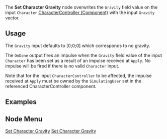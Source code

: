 <languages></languages> <translate>

The **Set Character Gravity** node overwrites the `Gravity` field value
on the input `Character` [CharacterController
(Component)](CharacterController_(Component) "wikilink") with the input
`Gravity` vector.

## Usage

The `Gravity` input defaults to \[0;0;0\] which corresponds to no
gravity.

The `OnDone` output fires an impulse when the `Gravity` field value of
the input `Character` has been set as a result of an impulse received at
`Apply`. No impulse will be fired if there is no valid `Character`
input.

Note that for the input `CharacterController` to be affected, the
impulse received at `Apply` must be owned by the `SimulatingUser` set in
the referenced CharacterController component.

## Examples

## Node Menu

</translate>

[Set Character Gravity](Category:Protoflux{{#translation:}} "wikilink")
[Set Character
Gravity](Category:Protoflux:Physics{{#translation:}} "wikilink")